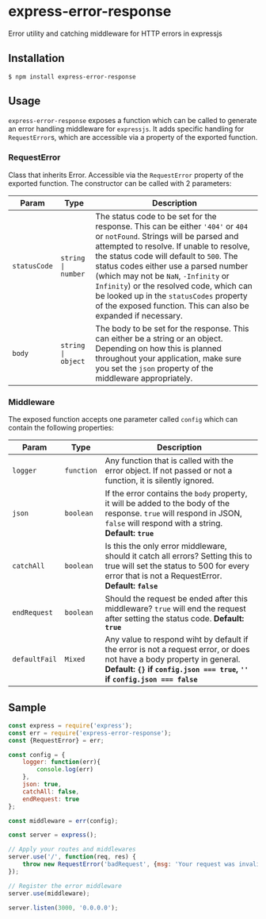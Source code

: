 # express-error-response
Error utility and catching middleware for HTTP errors in expressjs

## Installation
```
$ npm install express-error-response
```

## Usage
`express-error-response` exposes a function which can be called to generate an error handling middleware for `expressjs`. It adds specific handling for `RequestError`s, which are accessible via a property of the exported function.

### RequestError

Class that inherits Error. Accessible via the `RequestError` property of the exported function. The constructor can be called with 2 parameters:

|Param|Type|Description|
|-----|----|-----------|
|`statusCode`|`string \| number`|The status code to be set for the response. This can be either `'404'` or `404` or `notFound`. Strings will be parsed and attempted to resolve. If unable to resolve, the status code will default to `500`. The status codes either use a parsed number (which may not be `NaN`, `-Infinity` or `Infinity`) or the resolved code, which can be looked up in the `statusCodes` property of the exposed function. This can also be expanded if necessary.|
|`body`|`string \| object`|The body to be set for the response. This can either be a string or an object. Depending on how this is planned throughout your application, make sure you set the `json` property of the middleware appropriately.|

### Middleware

The exposed function accepts one parameter called `config` which can contain the following properties:

|Param|Type|Description|
|-----|----|-----------|
|`logger`|`function`|Any function that is called with the error object. If not passed or not a function, it is silently ignored.|
|`json`|`boolean`|If the error contains the `body` property, it will be added to the body of the response. `true` will respond in JSON, `false` will respond with a string. **Default: `true`**|
|`catchAll`|`boolean`|Is this the only error middleware, should it catch all errors? Setting this to true will set the status to 500 for every error that is not a RequestError. **Default: `false`**|
|`endRequest`|`boolean`|Should the request be ended after this middleware? `true` will end the request after setting the status code. **Default: `true`**|
|`defaultFail`|`Mixed`|Any value to respond wiht by default if the error is not a request error, or does not have a body property in general. **Default: `{}` if `config.json === true`, `''` if `config.json === false`**|


## Sample

```javascript
const express = require('express');
const err = require('express-error-response');
const {RequestError} = err;

const config = {
    logger: function(err){
        console.log(err)
    },
    json: true,
    catchAll: false,
    endRequest: true
};

const middleware = err(config);

const server = express();

// Apply your routes and middlewares
server.use('/', function(req, res) {
    throw new RequestError('badRequest', {msg: 'Your request was invalid', info: 'some other info'});
});

// Register the error middleware
server.use(middleware);

server.listen(3000, '0.0.0.0');
```
